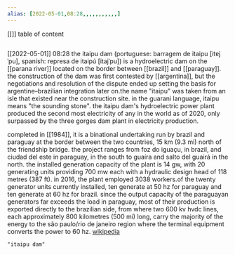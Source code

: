 ```yaml
---
alias: [2022-05-01,08:28,,,,,,,,,,,]
---
```

[[]]
table of content
```toc
```

[[2022-05-01]] 08:28
the itaipu dam (portuguese: barragem de itaipu [itɐjˈpu], spanish: represa de itaipú [itajˈpu]) is a hydroelectric dam on the [[parana river]] located on the border between [[brazil]] and [[paraguay]]. the construction of the dam was first contested by [[argentina]], but the negotiations and resolution of the dispute ended up setting the basis for argentine–brazilian integration later on.the name "itaipu" was taken from an isle that existed near the construction site. in the guarani language, itaipu means "the sounding stone". the itaipu dam's hydroelectric power plant produced the second most electricity of any in the world as of 2020, only surpassed by the three gorges dam plant in electricity production.

completed in [[1984]], it is a binational undertaking run by brazil and paraguay at the border between the two countries, 15 km (9.3 mi) north of the friendship bridge. the project ranges from foz do iguaçu, in brazil, and ciudad del este in paraguay, in the south to guaíra and salto del guairá in the north. the installed generation capacity of the plant is 14 gw, with 20 generating units providing 700 mw each with a hydraulic design head of 118 metres (387 ft). in 2016, the plant employed 3038 workers.of the twenty generator units currently installed, ten generate at 50 hz for paraguay and ten generate at 60 hz for brazil. since the output capacity of the paraguayan generators far exceeds the load in paraguay, most of their production is exported directly to the brazilian side, from where two 600 kv hvdc lines, each approximately 800 kilometres (500 mi) long, carry the majority of the energy to the são paulo/rio de janeiro region where the terminal equipment converts the power to 60 hz.
[wikipedia](https://en.wikipedia.org/wiki/itaipu%20dam)
```query
"itaipu dam"
```